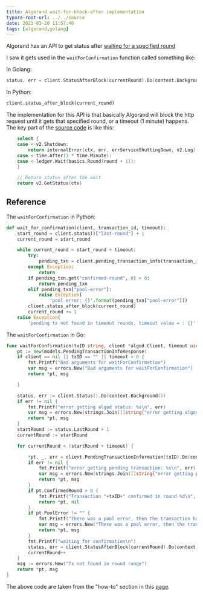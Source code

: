 ```yaml
---
title: Algorand wait-for-block-after implementation
typora-root-url: ../../source
date: 2023-03-20 11:57:46
tags: [algorand,golang]
---
```




Algorand has an API to get status after [waiting for a specified round](https://developer.algorand.org/docs/reference/rest-apis/algod/v2/#get-v2statuswait-for-block-afterround)

I saw it gets used in the `waitForConfirmation` function called something like:

In Golang:
```go
status, err = client.StatusAfterBlock(currentRound).Do(context.Background())
```

In Python:
```python
client.status_after_block(current_round)
```

The implementation for this API is that basically Algorand will block the http request until it gets that specified round, or a timeout (1 minute) happens. The key part of the [source code](https://github.com/algorand/go-algorand/blob/master/daemon/algod/api/server/v2/handlers.go#L324) is like this:

```go
    select {
    case <-v2.Shutdown:
        return internalError(ctx, err, errServiceShuttingDown, v2.Log)
    case <-time.After(1 * time.Minute):
    case <-ledger.Wait(basics.Round(round + 1)):
    }

    // Return status after the wait
    return v2.GetStatus(ctx)
```

## Reference

The `waitForConfirmation` in Python:

```python
def wait_for_confirmation(client, transaction_id, timeout):
    start_round = client.status()["last-round"] + 1
    current_round = start_round

    while current_round < start_round + timeout:
        try:
            pending_txn = client.pending_transaction_info(transaction_id)
        except Exception:
            return 
        if pending_txn.get("confirmed-round", 0) > 0:
            return pending_txn
        elif pending_txn["pool-error"]:  
            raise Exception(
                'pool error: {}'.format(pending_txn["pool-error"]))
        client.status_after_block(current_round)                   
        current_round += 1
    raise Exception(
        'pending tx not found in timeout rounds, timeout value = : {}'.format(timeout))
```

The `waitForConfirmation` in Go:

```go
func waitForConfirmation(txID string, client *algod.Client, timeout uint64) (models.PendingTransactionInfoResponse, error) {
    pt := new(models.PendingTransactionInfoResponse)
    if client == nil || txID == "" || timeout < 0 {
        fmt.Printf("Bad arguments for waitForConfirmation")
        var msg = errors.New("Bad arguments for waitForConfirmation")
        return *pt, msg

    }

    status, err := client.Status().Do(context.Background())
    if err != nil {
        fmt.Printf("error getting algod status: %s\n", err)
        var msg = errors.New(strings.Join([]string{"error getting algod status: "}, err.Error()))
        return *pt, msg
    }
    startRound := status.LastRound + 1
    currentRound := startRound

    for currentRound < (startRound + timeout) {

        *pt, _, err = client.PendingTransactionInformation(txID).Do(context.Background())
        if err != nil {
            fmt.Printf("error getting pending transaction: %s\n", err)
            var msg = errors.New(strings.Join([]string{"error getting pending transaction: "}, err.Error()))
            return *pt, msg
        }
        if pt.ConfirmedRound > 0 {
            fmt.Printf("Transaction "+txID+" confirmed in round %d\n", pt.ConfirmedRound)
            return *pt, nil
        }
        if pt.PoolError != "" {
            fmt.Printf("There was a pool error, then the transaction has been rejected!")
            var msg = errors.New("There was a pool error, then the transaction has been rejected")
            return *pt, msg
        }
        fmt.Printf("waiting for confirmation\n")
        status, err = client.StatusAfterBlock(currentRound).Do(context.Background())
        currentRound++
    }
    msg := errors.New("Tx not found in round range")
    return *pt, msg
}
```

The above code are taken from the "how-to" section in this [page](https://developer.algorand.org/docs/features/transactions/signatures/#single-signatures).
